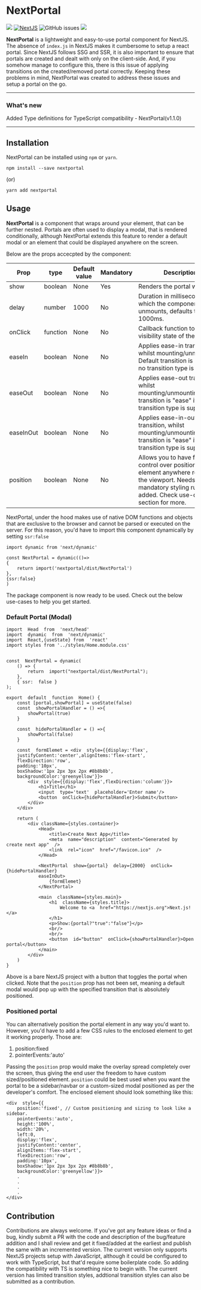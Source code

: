 # NextPortal

[![](https://img.shields.io/badge/npm-v1.1.0-blue)]()&nbsp;[![NextJS](https://img.shields.io/badge/-NextJS-%23000)](nextjs.org)&nbsp;[](https://github.com/prajwalkulkarni/NextPortal/issues)![GitHub issues](https://img.shields.io/github/issues/prajwalkulkarni/NextPortal)&nbsp;[![](https://img.shields.io/badge/license-BSD--3-lightgrey)]()


<b>NextPortal</b> is a lightweight and easy-to-use portal component for NextJS.
The absence of `index.js` in NextJS makes it cumbersome to setup a react portal. Since NextJS follows SSG and SSR, it is also important to ensure that portals are created and dealt with only on the client-side. And, if you somehow manage to configure this, there is this issue of applying transitions on the created/removed portal correctly. Keeping these problems in mind, NextPortal was created to address these issues and setup a portal on the go.

----
### What's new

Added Type definitions for TypeScript compatibility - NextPortal(v1.1.0)

----

## Installation
NextPortal can be installed using `npm` or `yarn`.

```
npm install --save nextportal 
```
(or)
```
yarn add nextportal
```

## Usage

<b>NextPortal</b> is a component that wraps around your element, that can be further nested. Portals are often used to display a modal, that is rendered conditionally, although NextPortal extends this feature to render a default modal or an element that could be displayed anywhere on the screen.

Below are the props accecpted by the component:
<table>
<thead>
<th>Prop</th>
<th>type</th>
<th>Default value</th>
<th>Mandatory</th>
<th>Description</th>
</thead>
<tbody>
<tr>
<td>show</td>
<td>boolean</td>
<td>None</td>
<td>Yes</td>
<td>Renders the portal when true.</td>
</tr>
<tr>
<td>delay</td>
<td>number</td>
<td>1000</td>
<td>No</td>
<td>Duration in milliseconds after which the component unmounts, defaults to 1000ms.</td>
</tr>
<tr>
<td>
onClick
</td>
<td>function</td>
<td>None</td>
<td>No</td>
<td>Callback function to toggle visibility state of the portal.</td>
</tr> 
<tr>
<td>easeIn</td>
<td>boolean</td>
<td>None</td>
<td>No</td>
<td>Applies ease-in transition, whilst mounting/unmounting. Default transition is "ease" if no transition type is supplied.</td>
</tr>
<tr>
<td>easeOut</td>
<td>boolean</td>
<td>None</td>
<td>No</td>
<td>Applies ease-out transition, whilst mounting/unmounting.Default transition is "ease" if no transition type is supplied.</td>
</tr>
<td>easeInOut</td>
<td>boolean</td>
<td>None</td>
<td>No</td>
<td>Applies ease-in-out transition, whilst mounting/unmounting.Default transition is "ease" if no transition type is supplied.</td>
</tr>
<tr>
<td>position</td>
<td>boolean</td>
<td>None</td>
<td>No</td>
<td>Allows you to have fine-grain control over positioning your element anywhere relative to the viewport. Needs some mandatory styling rules to be added. Check use-case section for more.
</td>
</tr>
</tbody>
</table>



NextPortal, under the hood makes use of native DOM functions and objects that are exclusive to the browser and cannot be parsed or executed on the server. For this reason, you'd have to import this component dynamically by setting `ssr:false`

`import dynamic from 'next/dynamic'`

```
const NextPortal = dynamic(()=>
{
	return import('nextportal/dist/NextPortal')
},
{ssr:false}
)
```
The package component is now ready to be used.
Check out the below use-cases to help you get started.

### Default Portal (Modal)
```
import  Head  from  'next/head'
import  dynamic  from  'next/dynamic'
import  React,{useState} from  'react'
import styles from '../styles/Home.module.css'


const  NextPortal = dynamic(
	() => {
		return  import("nextportal/dist/NextPortal");
	},
	{ ssr:  false }
);

export  default  function  Home() {
	const [portal,showPortal] = useState(false)
	const  showPortalHandler = () =>{
		showPortal(true)
	}
	
	const  hidePortalHandler = () =>{
		showPortal(false)
	}
	
	const  formElemet = <div  style={{display:'flex',
	justifyContent:'center',alignItems:'flex-start',
	flexDirection:'row',
	padding:'10px',
	boxShadow:'1px 2px 3px 2px #8b8b8b',
	backgroundColor:'greenyellow'}}>
		<div  style={{display:'flex',flexDirection:'column'}}>
			<h1>Title</h1>
			<input  type='text'  placeholder='Enter name'/>
			<button  onClick={hidePortalHandler}>Submit</button>
		</div>
	</div>

	return (
		<div className={styles.container}>
			<Head>
				<title>Create Next App</title>
				<meta  name="description"  content="Generated by create next app"  />
				<link  rel="icon"  href="/favicon.ico"  />
			</Head>
		  
			<NextPortal  show={portal}  delay={2000}  onClick={hidePortalHandler}
			easeInOut>
				{formElemet}
			</NextPortal>

			<main  className={styles.main}>
				<h1  className={styles.title}>
					Welcome to <a  href="https://nextjs.org">Next.js!</a>
				</h1>
				<p>Show:{portal?"true":"false"}</p>
				<br/>
				<br/>
				<button  id="button"  onClick={showPortalHandler}>Open portal</button>
			</main>
		</div>
	)
}
```
Above is a bare NextJS project with a button that toggles the portal when clicked. Note that the `position` prop has not been set, meaning a default modal would pop up with the specified transition that is absolutely positioned.

### Positioned portal
You can alternatively position the portal element in any way you'd want to.
However, you'd have to add a few CSS rules to the enclosed element to get it working properly. Those are:
<ol type="1">
<li> position:fixed</li>
<li> pointerEvents:'auto'</li>
</ol>

Passing the `position` prop would make the overlay spread completely over the screen, thus giving the end user the freedom to have custom sized/positioned element. 
`position` could be best used when you want the portal to be a sidebar/navbar or a custom-sized modal positioned as per the developer's comfort.
The enclosed element should look something like this:
```
<div  style={{
	position:'fixed', // Custom positioning and sizing to look like a sidebar.
	pointerEvents:'auto',
	height:'100%',
	width:'20%',
	left:0,
	display:'flex',
	justifyContent:'center',
	alignItems:'flex-start',
	flexDirection:'row',
	padding:'10px',
	boxShadow:'1px 2px 3px 2px #8b8b8b',
	backgroundColor:'greenyellow'}}>
	.
	.
	.
	.
</div>
```

## Contribution
Contributions are always welcome.  If you've got any feature ideas or find a bug, kindly submit a PR with the code and description of the bug/feature addition and I shall review and get it fixed/added at the earliest and publish the same with an incremented version.
The current version only supports NextJS projects setup with JavaScript, although it could be configured to work with TypeScript, but that'd require some boilerplate code. So adding the compatibility with TS is something nice to begin with. The current version has limited transition styles, addtional transition styles can also be submitted as a contribution.
